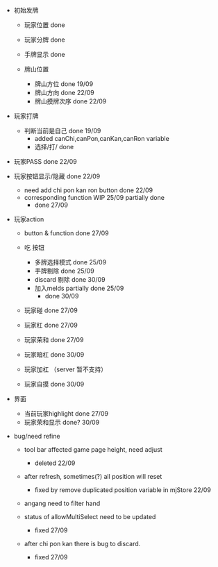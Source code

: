 - 初始发牌

  - 玩家位置  done
  - 玩家分牌  done
  - 手牌显示  done

  - 牌山位置
    - 牌山方位  done  19/09
    - 牌山方向  done  22/09
    - 牌山摸牌次序  done  22/09

- 玩家打牌
  - 判断当前是自己  done  19/09
    - added canChi,canPon,canKan,canRon variable
    - 选择/打/  done

- 玩家PASS  done  22/09
- 玩家按钮显示/隐藏 done  22/09
  - need add chi pon kan ron button done  22/09
  - corresponding function  WIP 25/09 partially done
    - done  27/09

- 玩家action
  - button & function done  27/09
  - 吃 按钮
    - 多牌选择模式  done  25/09
    - 手牌剔除  done  25/09
    - discard 剔除  done  30/09
    - 加入melds partially done  25/09
      - done 30/09

  - 玩家碰  done  27/09
  - 玩家杠  done  27/09
  - 玩家荣和  done  27/09
  - 玩家暗杠  done  30/09
  - 玩家加杠 （server 暂不支持）
  - 玩家自摸  done  30/09

- 界面
  - 当前玩家highlight done  27/09
  - 玩家荣和显示  done? 30/09

- bug/need refine
  - tool bar affected game page height, need adjust
    - deleted 22/09
  - after refresh, sometimes(?) all position will reset
    - fixed by remove duplicated position variable in mjStore 22/09

  - angang need to filter hand
  - status of allowMultiSelect need to be updated
    - fixed 27/09
  - after chi pon kan there is bug to discard.
    - fixed 27/09
